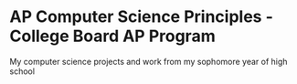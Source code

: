 # AP Computer Science Principles - College Board AP Program

My computer science projects and work from my sophomore year of high school
